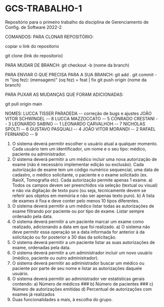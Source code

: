 # GCS-TRABALHO-1
Repositório para o primeiro trabalho da disciplina de Gerenciamento de Config. de Software 2022-2

COMANDOS:
PARA CLONAR REPOSITÓRIO:

copiar o link do repositorio

git clone (link do repositorio)

PARA MUDAR DE BRANCH:
git checkout -b (nome da branch)

PARA ENVIAR O QUE PRECISA PARA A SUA BRANCH:
git add .
git commit -m "(oq fez): (mensagem)" (oq fez) = feat | fix
git push origin (nome da branch) 

PARA PUXAR AS MUDANÇAS QUE FORAM ADICIONADAS:

git pull origin main



NOMES: 
LUCCA TISSER PARADEDA -- correção de bugs e ajustes
JOÃO VITOR SCHWINGEL -- 8
LUCCA MAZZOCCATO -- 5
CONRADO CRESTANI -- 3
LEONARDO SABINO -- 1
LEONARDO CARVALHOH -- 7
NICHOLAS SPOLTI -- 6
GUSTAVO PASQUALI -- 4
JOÃO VITOR MORANDI -- 2
RAFAEL FERNANDO -- 9

1) O sistema deverá permitir escolher o usuário atual a qualquer momento. Cada usuário tem um
identificador, um nome e o seu tipo: médico, paciente ou administrador.
2) O sistema deverá permitir a um médico incluir uma nova autorização de exame (não é necessário
implementar edição ou exclusão). Cada autorização de exame tem um código numérico sequencial,
uma data de cadastro, o médico solicitante, o paciente e o exame solicitado (ex. RaioX, Tomografia
etc). Cada autorização permite apenas 1 exame.
  a) Todos os campos devem ser preenchidos via seleção (textual ou visual) e não via digitação de
  texto puro (ou seja, tecnicamente devem se referir aos objetos em memória e não ser apenas
  texto puro).
  b) A lista de exames é fixa e deve conter pelo menos 10 tipos diferentes.
3) O sistema deverá permitir a um médico listar todas as autorizações de exame filtrando por paciente
ou por tipo de exame. Listar sempre ordenado pela data.
4) O sistema deverá permitir a um paciente marcar um exame como realizado, adicionando a data em
que foi realizado.
  a) O sistema não deve permitir essa operação se a data informada for anterior à da solicitação ou
  for posterior a 30 dias da solicitação.
5) O sistema deverá permitir a um paciente listar as suas autorizações de exame, ordenadas pela data.
6) O sistema deverá permitir a um administrador incluir um novo usuário (médico, paciente ou outro
administrador).
7) O sistema deverá permitir ao administrador buscar um médico ou paciente por parte de seu nome e
listar as autorizações daquele usuário.
8) O sistema deverá permitir ao administrador ver estatísticas gerais contendo:
  a) Número de médicos ###
  b) Número de pacientes ###
  c) Número de autorizações emitidas
  d) Percentual de autorizações com exames já realizados
9) Duas funcionalidades a mais, à escolha do grupo.

